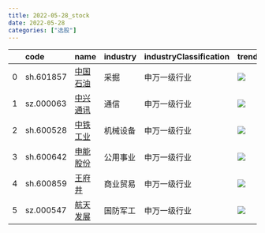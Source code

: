 ```yaml
---
title: 2022-05-28_stock
date: 2022-05-28
categories: ["选股"]
---
```

|    | code      | name                                      | industry   | industryClassification   | trend                               |
|---:|:----------|:------------------------------------------|:-----------|:-------------------------|:------------------------------------|
|  0 | sh.601857 | [中国石油](https://xueqiu.com/s/sh601857) | 采掘       | 申万一级行业             | ![](/stock/2022-05-28/sh601857.png) |
|  1 | sz.000063 | [中兴通讯](https://xueqiu.com/s/sz000063) | 通信       | 申万一级行业             | ![](/stock/2022-05-28/sz000063.png) |
|  2 | sh.600528 | [中铁工业](https://xueqiu.com/s/sh600528) | 机械设备   | 申万一级行业             | ![](/stock/2022-05-28/sh600528.png) |
|  3 | sh.600642 | [申能股份](https://xueqiu.com/s/sh600642) | 公用事业   | 申万一级行业             | ![](/stock/2022-05-28/sh600642.png) |
|  4 | sh.600859 | [王府井](https://xueqiu.com/s/sh600859)   | 商业贸易   | 申万一级行业             | ![](/stock/2022-05-28/sh600859.png) |
|  5 | sz.000547 | [航天发展](https://xueqiu.com/s/sz000547) | 国防军工   | 申万一级行业             | ![](/stock/2022-05-28/sz000547.png) |